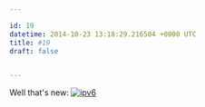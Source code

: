```yaml
---

id: 19
datetime: 2014-10-23 13:18:29.216504 +0000 UTC
title: #19
draft: false


---
```


Well that's new: [![ipv6](https://s3.amazonaws.com/f.cl.ly/items/1u2n062B0u2e0q2q3k1I/Screen%!S(MISSING)hot%!-(MISSING)10-23%!a(MISSING)t%!.(MISSING)55%!p(MISSING)ng)](http://cl.natw.me/YBkn)
